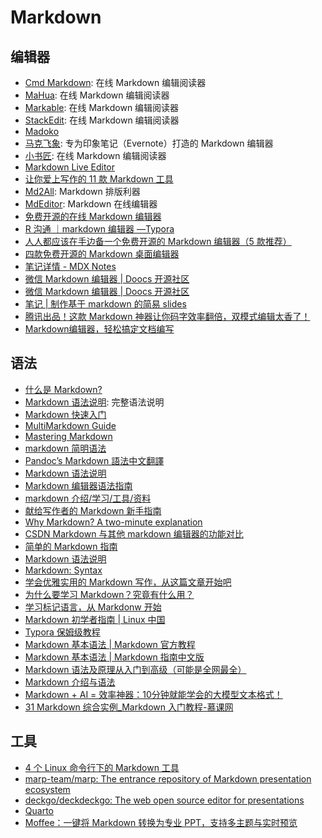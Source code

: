 # Markdown

## 编辑器
* [Cmd Markdown](https://www.zybuluo.com/mdeditor): 在线 Markdown 编辑阅读器
* [MaHua](http://mahua.jser.me/): 在线 Markdown 编辑阅读器
* [Markable](http://markable.in/editor/): 在线 Markdown 编辑阅读器
* [StackEdit](https://stackedit.io/editor): 在线 Markdown 编辑阅读器
* [Madoko](https://www.madoko.net/)
* [马克飞象](http://maxiang.info/): 专为印象笔记（Evernote）打造的 Markdown 编辑器
* [小书匠](http://markdown.xiaoshujiang.com/): 在线 Markdown 编辑阅读器
* [Markdown Live Editor](http://jrmoran.com/playground/markdown-live-editor/)
* [让你爱上写作的 11 款 Markdown 工具](http://www.ifanr.com/app/665209)
* [Md2All](https://md.aclickall.com/): Markdown 排版利器
* [MdEditor](http://www.mdeditor.com/): Markdown 在线编辑器
* [免费开源的在线 Markdown 编辑器](https://linux.cn/article-12624-1.html)
* [R 沟通 ｜markdown 编辑器 —Typora](https://mp.weixin.qq.com/s?__biz=MzI1NjUwMjQxMQ==&mid=2247491318&idx=1&sn=47128737582a34677926a9f64f03e4ed&chksm=ea24e112dd53680478ac90151554ebdde72ab122fcc84bae4da6e87e9c97b020275ecabc846c&mpshare=1&scene=1&srcid=0224zXsy4bxRPcFpagJ5nKK9&sharer_sharetime=1614173621516&sharer_shareid=49bb68e4d4ad9f65af077f4e54025da0&key=9635e972a6ebf4546d99d3098ee6d4a410eecaf6bec80a9135ca5cfe0866cb788fdf076ae2592a14c7e08163a332fbca7a0714fa396a9a827b310a162d124ec98ca427e26921b82f583246f8e90e590c905618a683f683fdfdfb9ec362a739619b490f4cb2ee6dfdd68aea3c083d918c00bcbede8249a6e70ace62f108fd1c72&ascene=1&uin=MjEyMzUzNDk2MQ%3D%3D&devicetype=Windows+7&version=62090529&lang=en&exportkey=AbdNDIeeL2837XgqNlW%2BRBY%3D&pass_ticket=R9jpaUXpCFjBDIouxDFPMCQLobV6t8Qz8Er3IVMMhmM7ejfJujHQ7tA1WBEpmau8&wx_header=0)
* [人人都应该在手边备一个免费开源的 Markdown 编辑器（5 款推荐）](https://mp.weixin.qq.com/s/7YtDdYJf6IggnduzSGaoMQ)
* [四款免费开源的 Markdown 桌面编辑器](https://mp.weixin.qq.com/s/zMqciJO6IBsCzQ8YrkFTKA)
* [笔记详情 - MDX Notes](https://mdxnotes.com/post?id=demo)
* [微信 Markdown 编辑器 | Doocs 开源社区](https://doocs.github.io/md/)
* [微信 Markdown 编辑器 | Doocs 开源社区](https://doocs-md.pages.dev/)
* [笔记 | 制作基于 markdown 的简易 slides](https://mp.weixin.qq.com/s/7sr7-wWuPRFfow6Fbp0Zag)
* [腾讯出品！这款 Markdown 神器让你码字效率翻倍，双模式编辑太香了！](https://mp.weixin.qq.com/s/-p2ymoupze5Fuyykz9YbPw)
* [Markdown编辑器，轻松搞定文档编写](https://mp.weixin.qq.com/s/fdKrTjHL959v238dYA2uww)

## 语法
* [什么是 Markdown?](http://jingxuan.io/markdown/)
* [Markdown 语法说明](http://wowubuntu.com/markdown/): 完整语法说明
* [Markdown 快速入门](http://wowubuntu.com/markdown/basic.html)
* [MultiMarkdown Guide](https://rawgit.com/fletcher/human-markdown-reference/master/index.html)
* [Mastering Markdown](https://guides.github.com/features/mastering-markdown/)
* [markdown 简明语法](http://ibruce.info/2013/11/26/markdown/)
* [Pandoc’s Markdown 語法中文翻譯](http://pages.tzengyuxio.me/pandoc/)
* [Markdown 语法说明](http://uliweb.clkg.org/tutorial/view_chapter/32)
* [Markdown 编辑器语法指南](http://segmentfault.com/markdown)
* [markdown 介绍/学习/工具/资料](https://github.com/xirong/my-markdown)
* [献给写作者的 Markdown 新手指南](http://www.jianshu.com/p/q81RER)
* [Why Markdown? A two-minute explanation](http://brettterpstra.com/2011/08/31/why-markdown-a-two-minute-explanation/)
* [CSDN Markdown 与其他 markdown 编辑器的功能对比](http://blog.csdn.net/lanxuezaipiao/article/details/45221995)
* [简单的 Markdown 指南](http://www.applecho.com/markdown-guide/)
* [Markdown 语法说明](http://www.applecho.com/markdown/)
* [Markdown: Syntax](http://daringfireball.net/projects/markdown/syntax)
* [学会优雅实用的 Markdown 写作，从这篇文章开始吧](http://www.ifanr.com/app/593507)
* [为什么要学习 Markdown？究竟有什么用？](https://mp.weixin.qq.com/s?__biz=MzU1MDQwMTU5OQ==&mid=2247484840&idx=1&sn=7d1f3c28fb44ec6570d0c48f04743659&chksm=fba066f8ccd7efee610df9bcb3343eab16ccc993b4c38e5b67ea321e5d8fa016344bb1e54f51&mpshare=1&scene=1&srcid=&sharer_sharetime=1587377757956&sharer_shareid=49bb68e4d4ad9f65af077f4e54025da0&key=7024fc3958d21a49b04403d6748a64f5a3674c77b6bedd16324aa1e6d8103447cb7af82e7b3184609dda13a95378b6822d01bdf0cc54ee2e3c7a8c65a9626fbc5a3d2aedbc12d9933e248720deb4b6d8&ascene=1&uin=MjEyMzUzNDk2MQ%3D%3D&devicetype=Windows+XP&version=62060841&lang=zh_CN&exportkey=AbLpPWK%2BHjg20rDjTJTyTmA%3D&pass_ticket=CkJMYo9D1EQrpGW50RV9HTNnMupyxHJymZEf2nnRH84oo40zR3l8gMwCHLqaUIU3)
* [学习标记语言，从 Markdonw 开始](https://mp.weixin.qq.com/s/EDqF5Sh6B_hBgmcVORO2yg)
* [Markdown 初学者指南 | Linux 中国](https://mp.weixin.qq.com/s/iwt2A6tgSAfkN-1hkg85zQ)
* [Typora 保姆级教程](https://mp.weixin.qq.com/s/ACqQ5x3RVB_QNB41AKsXKw)
* [Markdown 基本语法 | Markdown 官方教程](https://markdown.com.cn/basic-syntax/)
* [Markdown 基本语法 | Markdown 指南中文版](https://www.markdown.xyz/basic-syntax/)
* [Markdown 语法及原理从入门到高级（可能是全网最全）](https://www.zhihu.com/tardis/zm/art/99319314?source_id=1003)
* [Markdown 介绍与语法](https://mp.weixin.qq.com/s/hVBGgq_BesVbn1D1X9zmJg)
* [Markdown + AI = 效率神器：10分钟就能学会的大模型文本格式！](https://mp.weixin.qq.com/s/G7JezDARfSnGQ_Md8DmDVg)
* [31 Markdown 综合实例_Markdown 入门教程-慕课网](https://www.imooc.com/wiki/markdownlesson/markdowndemo.html)

## 工具
* [4 个 Linux 命令行下的 Markdown 工具](https://zhuanlan.zhihu.com/p/120132098)
* [marp-team/marp: The entrance repository of Markdown presentation ecosystem](https://github.com/marp-team/marp)
* [deckgo/deckdeckgo: The web open source editor for presentations](https://github.com/deckgo/deckdeckgo)
* [Quarto](https://quarto.org/)
* [Moffee：一键将 Markdown 转换为专业 PPT，支持多主题与实时预览](https://mp.weixin.qq.com/s/0itLAxijwX1qQVNhtrDm4w)

